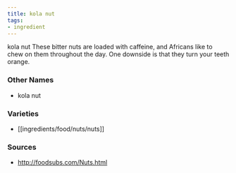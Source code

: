 ```yaml
---
title: kola nut
tags:
- ingredient
---
```

kola nut These bitter nuts are loaded with caffeine, and Africans like to chew on them throughout the day. One downside is that they turn your teeth orange.

### Other Names

* kola nut

### Varieties

* [[ingredients/food/nuts/nuts]]

### Sources
* http://foodsubs.com/Nuts.html
